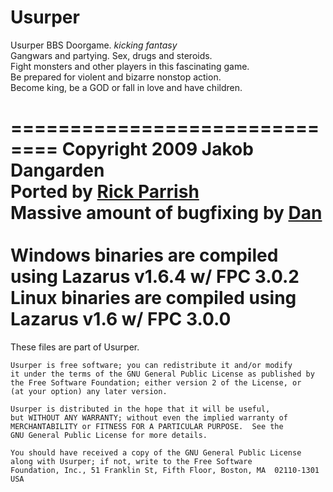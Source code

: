 Usurper
=======

Usurper BBS Doorgame.  *kicking fantasy*<br />
Gangwars and partying. Sex, drugs and steroids.<br />
Fight monsters and other players in this fascinating game.<br />
Be prepared for violent and bizarre nonstop action.<br />
Become king, be a GOD or fall in love and have children.<br />

==============================
Copyright 2009 Jakob Dangarden<br />
Ported by <a href="https://github.com/rickparrish">Rick Parrish</a><br />
Massive amount of bugfixing by <a href="https://github.com/dan1982code">Dan</a><br />
<br />
Windows binaries are compiled using Lazarus v1.6.4 w/ FPC 3.0.2<br />
Linux binaries are compiled using Lazarus v1.6 w/ FPC 3.0.0<br />
==============================

These files are part of Usurper.

    Usurper is free software; you can redistribute it and/or modify
    it under the terms of the GNU General Public License as published by
    the Free Software Foundation; either version 2 of the License, or
    (at your option) any later version.

    Usurper is distributed in the hope that it will be useful,
    but WITHOUT ANY WARRANTY; without even the implied warranty of
    MERCHANTABILITY or FITNESS FOR A PARTICULAR PURPOSE.  See the
    GNU General Public License for more details.

    You should have received a copy of the GNU General Public License
    along with Usurper; if not, write to the Free Software
    Foundation, Inc., 51 Franklin St, Fifth Floor, Boston, MA  02110-1301  USA
